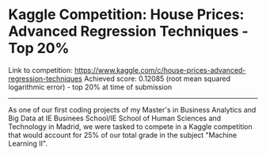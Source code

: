 # Kaggle Competition: House Prices: Advanced Regression Techniques - Top 20%

Link to competition: https://www.kaggle.com/c/house-prices-advanced-regression-techniques
Achieved score: 0.12085 (root mean squared logarithmic error) - top 20% at time of submission

------------------------------------------------------------------------------------------------------------------------------

As one of our first coding projects of my Master's in Business Analytics and Big Data at IE Businees School/IE School of Human Sciences and Technology in Madrid, we were tasked to compete in a Kaggle competition that would account for 25% of our total grade in the subject "Machine Learning II".



